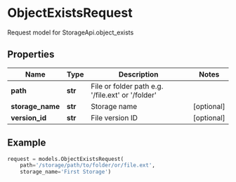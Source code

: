 # ObjectExistsRequest

Request model for StorageApi.object_exists

## Properties

Name | Type | Description | Notes
---- | ---- | ----------- | -----
**path** |**str** |File or folder path e.g. '/file.ext' or '/folder' |
**storage_name** |**str** |Storage name |[optional] 
**version_id** |**str** |File version ID |[optional] 

## Example
```python
request = models.ObjectExistsRequest(
    path='/storage/path/to/folder/or/file.ext',
    storage_name='First Storage')
```
